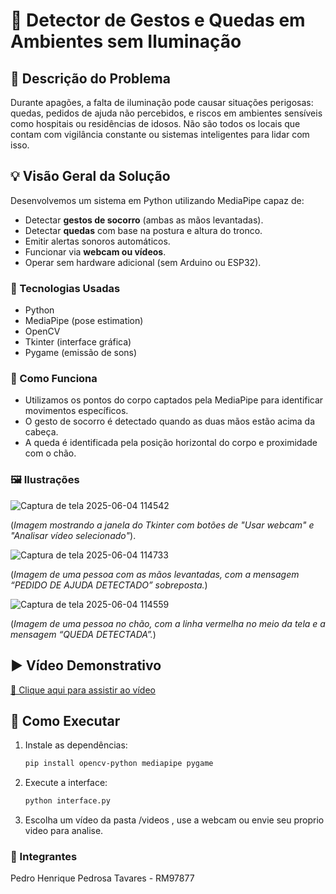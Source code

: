 # 🔦 Detector de Gestos e Quedas em Ambientes sem Iluminação

## 🎯 Descrição do Problema
Durante apagões, a falta de iluminação pode causar situações perigosas: quedas, pedidos de ajuda não percebidos, e riscos em ambientes sensíveis como hospitais ou residências de idosos. Não são todos os locais que contam com vigilância constante ou sistemas inteligentes para lidar com isso.

## 💡 Visão Geral da Solução
Desenvolvemos um sistema em Python utilizando MediaPipe capaz de:
- Detectar **gestos de socorro** (ambas as mãos levantadas).
- Detectar **quedas** com base na postura e altura do tronco.
- Emitir alertas sonoros automáticos.
- Funcionar via **webcam ou vídeos**.
- Operar sem hardware adicional (sem Arduino ou ESP32).

### 🔧 Tecnologias Usadas
- Python
- MediaPipe (pose estimation)
- OpenCV
- Tkinter (interface gráfica)
- Pygame (emissão de sons)

### 🧠 Como Funciona
- Utilizamos os pontos do corpo captados pela MediaPipe para identificar movimentos específicos.
- O gesto de socorro é detectado quando as duas mãos estão acima da cabeça.
- A queda é identificada pela posição horizontal do corpo e proximidade com o chão.

### 🖼️ Ilustrações
![Captura de tela 2025-06-04 114542](https://github.com/user-attachments/assets/d43805e8-c315-4450-b115-09b4c48295cd)

(*Imagem mostrando a janela do Tkinter com botões de "Usar webcam" e "Analisar vídeo selecionado"*).

![Captura de tela 2025-06-04 114733](https://github.com/user-attachments/assets/085b50c0-f735-4404-9c92-0002b99f33b1)

(*Imagem de uma pessoa com as mãos levantadas, com a mensagem “PEDIDO DE AJUDA DETECTADO” sobreposta.*)

![Captura de tela 2025-06-04 114559](https://github.com/user-attachments/assets/4f261655-2689-4adf-9fd6-951e3ddedd89)

(*Imagem de uma pessoa no chão, com a linha vermelha no meio da tela e a mensagem “QUEDA DETECTADA”.*)

## ▶️ Vídeo Demonstrativo
[🔗 Clique aqui para assistir ao vídeo](https://link-do-video.com)

## 📁 Como Executar
1. Instale as dependências:
   ```bash
   pip install opencv-python mediapipe pygame
2. Execute a interface:
    ```bash
    python interface.py
3. Escolha um vídeo da pasta /videos , use a webcam ou envie seu proprio video para analise.

### 👥 Integrantes
Pedro Henrique Pedrosa Tavares - RM97877
